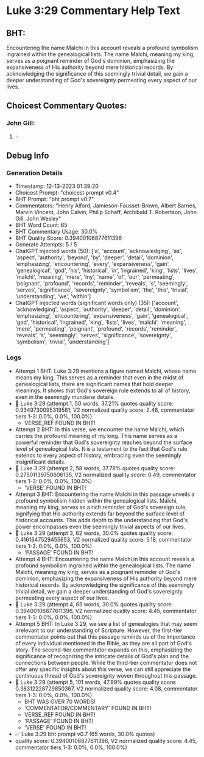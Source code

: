 # Luke 3:29 Commentary Help Text

## BHT:
Encountering the name Malchi in this account reveals a profound symbolism ingrained within the genealogical lists. The name Malchi, meaning my king, serves as a poignant reminder of God's dominion, emphasizing the expansiveness of His authority beyond mere historical records. By acknowledging the significance of this seemingly trivial detail, we gain a deeper understanding of God's sovereignty permeating every aspect of our lives.

## Choicest Commentary Quotes:
### John Gill:
1.  :-



## Debug Info
### Generation Details
- Timestamp: 12-13-2023 01:39:20
- Choicest Prompt: "choicest prompt v0.4"
- BHT Prompt: "bht prompt v0.7"
- Commentators: "Henry Alford, Jamieson-Fausset-Brown, Albert Barnes, Marvin Vincent, John Calvin, Philip Schaff, Archibald T. Robertson, John Gill, John Wesley"
- BHT Word Count: 65
- BHT Commentary Usage: 30.0%
- BHT Quality Score: 0.39400106877611396
- Generate Attempts: 5 / 5
- ChatGPT injected words (50):
	['a', 'account', 'acknowledging', 'as', 'aspect', 'authority', 'beyond', 'by', 'deeper', 'detail', 'dominion', 'emphasizing', 'encountering', 'every', 'expansiveness', 'gain', 'genealogical', 'god', 'his', 'historical', 'in', 'ingrained', 'king', 'lists', 'lives', 'malchi', 'meaning', 'mere', 'my', 'name', 'of', 'our', 'permeating', 'poignant', 'profound', 'records', 'reminder', 'reveals', 's', 'seemingly', 'serves', 'significance', 'sovereignty', 'symbolism', 'the', 'this', 'trivial', 'understanding', 'we', 'within']
- ChatGPT injected words (significant words only) (35):
	['account', 'acknowledging', 'aspect', 'authority', 'deeper', 'detail', 'dominion', 'emphasizing', 'encountering', 'expansiveness', 'gain', 'genealogical', 'god', 'historical', 'ingrained', 'king', 'lists', 'lives', 'malchi', 'meaning', 'mere', 'permeating', 'poignant', 'profound', 'records', 'reminder', 'reveals', 's', 'seemingly', 'serves', 'significance', 'sovereignty', 'symbolism', 'trivial', 'understanding']

### Logs
- Attempt 1 BHT: Luke 3:29 mentions a figure named Malchi, whose name means my king. This serves as a reminder that even in the midst of genealogical lists, there are significant names that hold deeper meanings. It shows that God's sovereign rule extends to all of history, even in the seemingly mundane details.
- 🔄 Luke 3:29 (attempt 1, 50 words, 37.21% quotes quality score: 0.3349730095319581, V2 normalized quality score: 2.48, commentator tiers 1-3: 0.0%, 0.0%, 100.0%) 
	- VERSE_REF FOUND IN BHT!
- Attempt 2 BHT: In this verse, we encounter the name Malchi, which carries the profound meaning of my king. This name serves as a powerful reminder that God's sovereignty reaches beyond the surface level of genealogical lists. It is a testament to the fact that God's rule extends to every aspect of history, embracing even the seemingly insignificant details.
- 🔄 Luke 3:29 (attempt 2, 58 words, 37.78% quotes quality score: 0.27501139750606135, V2 normalized quality score: 0.49, commentator tiers 1-3: 0.0%, 0.0%, 100.0%) 
	- 'VERSE' FOUND IN BHT!
- Attempt 3 BHT: Encountering the name Malchi in this passage unveils a profound symbolism hidden within the genealogical lists. Malchi, meaning my king, serves as a rich reminder of God's sovereign rule, signifying that His authority extends far beyond the surface level of historical accounts. This adds depth to the understanding that God's power encompasses even the seemingly trivial aspects of our lives.
- 🔄 Luke 3:29 (attempt 3, 62 words, 30.0% quotes quality score: 0.4161647529455653, V2 normalized quality score: 5.18, commentator tiers 1-3: 0.0%, 0.0%, 100.0%) 
	- 'PASSAGE' FOUND IN BHT!
- Attempt 4 BHT: Encountering the name Malchi in this account reveals a profound symbolism ingrained within the genealogical lists. The name Malchi, meaning my king, serves as a poignant reminder of God's dominion, emphasizing the expansiveness of His authority beyond mere historical records. By acknowledging the significance of this seemingly trivial detail, we gain a deeper understanding of God's sovereignty permeating every aspect of our lives.
- 🔄 Luke 3:29 (attempt 4, 65 words, 30.0% quotes quality score: 0.39400106877611396, V2 normalized quality score: 4.45, commentator tiers 1-3: 0.0%, 0.0%, 100.0%)
- Attempt 5 BHT: In Luke 3:29, we see a list of genealogies that may seem irrelevant to our understanding of Scripture. However, the first-tier commentator points out that this passage reminds us of the importance of every individual mentioned in the Bible, as they are all part of God's story. The second-tier commentator expands on this, emphasizing the significance of recognizing the intricate details of God's plan and the connections between people. While the third-tier commentator does not offer any specific insights about this verse, we can still appreciate the continuous thread of God's sovereignty woven throughout this passage.
- 🔄 Luke 3:29 (attempt 5, 101 words, 47.89% quotes quality score: 0.38312228729850367, V2 normalized quality score: 4.08, commentator tiers 1-3: 0.0%, 0.0%, 100.0%) 
	- BHT WAS OVER 70 WORDS! 
	- 'COMMENTATOR/COMMENTARY' FOUND IN BHT! 
	- VERSE_REF FOUND IN BHT! 
	- 'PASSAGE' FOUND IN BHT! 
	- 'VERSE' FOUND IN BHT!
- ✅ Luke 3:29 bht prompt v0.7 (65 words, 30.0% quotes)
- quality score: 0.39400106877611396, V2 normalized quality score: 4.45, commentator tiers 1-3: 0.0%, 0.0%, 100.0%)